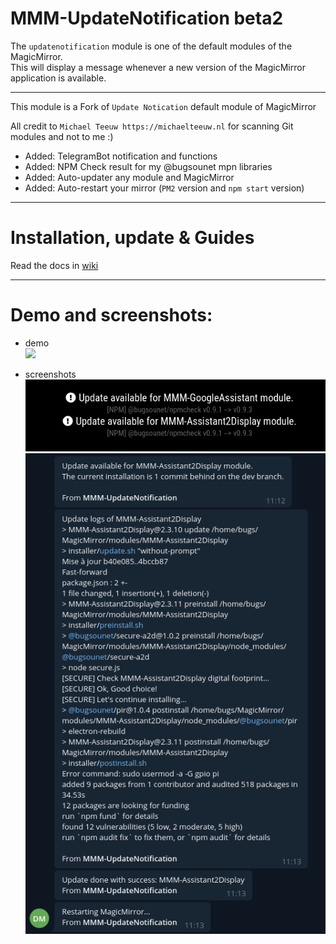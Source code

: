 # MMM-UpdateNotification beta2

The `updatenotification` module is one of the default modules of the MagicMirror.<br>
This will display a message whenever a new version of the MagicMirror application is available.

---
This module is a Fork of `Update Notication` default module of MagicMirror

All credit to `Michael Teeuw https://michaelteeuw.nl` for scanning Git modules and not to me :)

* Added: TelegramBot notification and functions
* Added: NPM Check result for my @bugsounet mpn libraries
* Added: Auto-updater any module and MagicMirror
* Added: Auto-restart your mirror (`PM2` version and `npm start` version)

---
# Installation, update & Guides
Read the docs in [wiki](https://github.com/bugsounet/MMM-UpdateNotification/wiki)<br>

---
# Demo and screenshots:

- demo<br>
[![](https://i9.ytimg.com/vi/ip0wGeLl-7s/mq1.jpg?sqp=CNjjyvoF&rs=AOn4CLBTXsgpPfs-EOt8q0nxc6jmcYWiSQ)](https://www.youtube.com/watch?v=ip0wGeLl-7s)

- screenshots<br>
![](https://raw.githubusercontent.com/bugsounet/MMM-UpdateNotification/dev/shoot/shot1.png)
![](https://raw.githubusercontent.com/bugsounet/MMM-UpdateNotification/dev/shoot/shot2.png)
